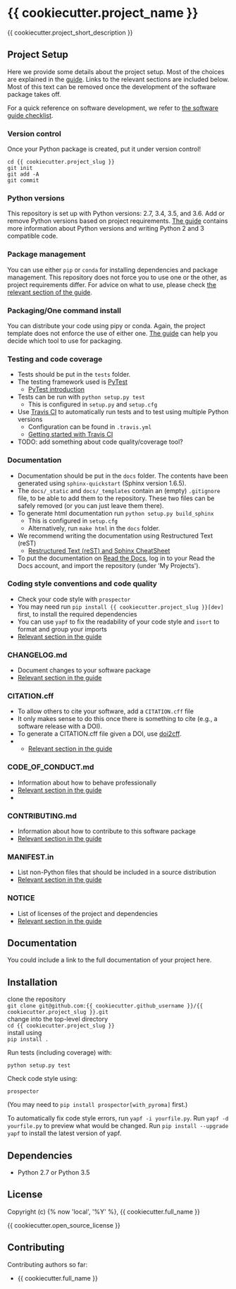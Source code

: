 {{ cookiecutter.project_name }}
===============================
{{ cookiecutter.project_short_description }}

Project Setup
-------------

Here we provide some details about the project setup. Most of the choices are explained in the [guide](https://guide.esciencecenter.nl). Links to the relevant sections are included below. Most of this text can be removed once the development of the software package takes off.

For a quick reference on software development, we refer to [the software guide checklist](https://guide.esciencecenter.nl/software/checklist.html).

### Version control

Once your Python package is created, put it under version control!

```
cd {{ cookiecutter.project_slug }}
git init
git add -A
git commit
```

### Python versions

This repository is set up with Python versions: 2.7, 3.4, 3.5, and 3.6. Add or remove Python versions based on project requirements. [The guide](https://guide.esciencecenter.nl/languages/python.html) contains more information about Python versions and writing Python 2 and 3 compatible code.

### Package management

You can use either `pip` or `conda` for installing dependencies and package management. This repository does not force you to use one or the other, as project requirements differ. For advice on what to use, please check [the relevant section of the guide](https://guide.esciencecenter.nl/languages/python.html#dependencies-and-package-management).

### Packaging/One command install

You can distribute your code using pipy or conda. Again, the project template does not enforce the use of either one. [The guide](https://guide.esciencecenter.nl/languages/python.html#building-and-packaging-code) can help you decide which tool to use for packaging.

### Testing and code coverage

* Tests should be put in the `tests` folder.
* The testing framework used is [PyTest](https://pytest.org)
  - [PyTest introduction](http://pythontesting.net/framework/pytest/pytest-introduction/)
* Tests can be run with `python setup.py test`
  - This is configured in `setup.py` and `setup.cfg`
* Use [Travis CI](https://travis-ci.com/) to automatically run tests and to test using multiple Python versions
  - Configuration can be found in `.travis.yml`
  - [Getting started with Travis CI](https://docs.travis-ci.com/user/getting-started/)
* TODO: add something about code quality/coverage tool?

### Documentation

* Documentation should be put in the `docs` folder. The contents have been generated using `sphinx-quickstart` (Sphinx version 1.6.5).
* The `docs/_static` and `docs/_templates` contain an (empty) `.gitignore` file, to be able to add them to the repository. These two files can be safely removed (or you can just leave them there).
* To generate html documentation run `python setup.py build_sphinx`
  - This is configured in `setup.cfg`
  - Alternatively, run `make html` in the `docs` folder.
* We recommend writing the documentation using Restructured Text (reST)
  - [Restructured Text (reST) and Sphinx CheatSheet](http://openalea.gforge.inria.fr/doc/openalea/doc/_build/html/source/sphinx/rest_syntax.html)
* To put the documentation on [Read the Docs](https://readthedocs.org), log in to your Read the Docs account, and import the repository (under 'My Projects').

### Coding style conventions and code quality

* Check your code style with `prospector`
* You may need run `pip install {{ cookiecutter.project_slug }}[dev]` first, to install the required dependencies
* You can use `yapf` to fix the readability of your code style and `isort` to format and group your imports
* [Relevant section in the guide](https://guide.esciencecenter.nl/languages/python.html#coding-style-conventions)

### CHANGELOG.md

* Document changes to your software package
* [Relevant section in the guide](https://guide.esciencecenter.nl/software/releases.html#changelogmd)

### CITATION.cff

* To allow others to cite your software, add a `CITATION.cff` file
* It only makes sense to do this once there is something to cite (e.g., a software release with a DOI).
* To generate a CITATION.cff file given a DOI, use [doi2cff](https://github.com/citation-file-format/doi2cff).
* * [Relevant section in the guide](https://guide.esciencecenter.nl/software/documentation.html#citation-file)

### CODE_OF_CONDUCT.md

* Information about how to behave professionally
* [Relevant section in the guide](https://guide.esciencecenter.nl/software/documentation.html#code-of-conduct)
*
### CONTRIBUTING.md

* Information about how to contribute to this software package
* [Relevant section in the guide](https://guide.esciencecenter.nl/software/documentation.html#contribution-guidelines)

### MANIFEST.in

* List non-Python files that should be included in a source distribution
* [Relevant section in the guide](https://guide.esciencecenter.nl/languages/python.html#building-and-packaging-code)

### NOTICE

* List of licenses of the project and dependencies
* [Relevant section in the guide](https://guide.esciencecenter.nl/software/licensing.html#noticetxtmd)

Documentation
-------------
You could include a link to the full documentation of your project here.

Installation
------------
clone the repository  
    `git clone git@github.com:{{ cookiecutter.github_username }}/{{ cookiecutter.project_slug }}.git`  
change into the top-level directory  
    `cd {{ cookiecutter.project_slug }}`  
install using  
    `pip install .`

Run tests (including coverage) with:
```
python setup.py test
```

Check code style using:
```
prospector
```
(You may need to `pip install prospector[with_pyroma]` first.)

To automatically fix code style errors, run `yapf -i yourfile.py`.
Run `yapf -d yourfile.py` to preview what would be changed.
Run `pip install --upgrade yapf` to install the latest version of yapf.

Dependencies
------------
 * Python 2.7 or Python 3.5

License
-------
Copyright (c) {% now 'local', '%Y' %}, {{ cookiecutter.full_name }}

{{ cookiecutter.open_source_license }}

Contributing
------------
Contributing authors so far:
* {{ cookiecutter.full_name }}
